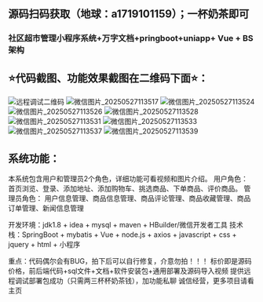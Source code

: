 ## 源码扫码获取（地球：a1719101159）；一杯奶茶即可
### 社区超市管理小程序系统+万字文档+pringboot+uniapp+ Vue + BS架构
## ⭐代码截图、功能效果截图在二维码下面⭐：
![远程调试二维码](https://github.com/user-attachments/assets/31a87642-ff2f-42f2-aa0a-abaf3edf90ed)
![微信图片_20250527113517](https://github.com/user-attachments/assets/bfde236c-e7b3-47f9-a414-c5598cb4862c)
![微信图片_20250527113524](https://github.com/user-attachments/assets/c562b512-518b-4321-aa63-7c6743eb98ed)
![微信图片_20250527113526](https://github.com/user-attachments/assets/36ef6205-0ef6-48a8-a8c1-ed623d3c2097)
![微信图片_20250527113528](https://github.com/user-attachments/assets/f4c6a560-356b-48fe-978c-7535061faf68)
![微信图片_20250527113531](https://github.com/user-attachments/assets/85defe0e-94cb-40d9-ac22-455b0458c026)
![微信图片_20250527113533](https://github.com/user-attachments/assets/f5bf0e5a-4943-419b-bf37-dec98df4f779)
![微信图片_20250527113537](https://github.com/user-attachments/assets/2fce3065-d8db-4431-8fa6-386c99e7831f)
![微信图片_20250527113539](https://github.com/user-attachments/assets/9e42ecb0-2a2a-4609-b532-0329a65e9212)

## 系统功能：
本系统包含用户和管理员2个角色，详细功能可看视频和图片介绍。
用户角色： 首页浏览、登录、添加地址、添加购物车、挑选商品、下单商品、评价商品。
管理员角色： 用户信息管理、商品信息管理、商品评论管理、商品收藏管理、商品订单管理、新闻信息管理

开发环境：jdk1.8 + idea + mysql + maven + ‌HBuilder/微信开发者工具
技术栈：SpringBoot + mybatis + Vue + node.js + axios + javascript + css + jquery + html + 小程序

重点：代码偶尔会有BUG，拍下后可以自行修复，介意勿拍！！！
标价即是源码价格，前后端代码+sql文件+文档+软件安装包+通用部署及源码导入视频
提供远程调试部署包成功（只需两三杯杯奶茶钱），加功能私聊
诚信经营，更多项目请看主页
